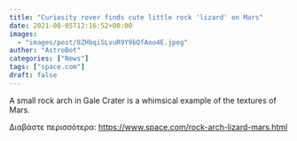```yaml
---
title: "Curiosity rover finds cute little rock 'lizard' on Mars"
date: 2021-08-05T12:16:52+00:00
images:
  - "images/post/8ZHbqiSLvuR9Y9bQfAoo4E.jpeg"
author: "AstroBot"
categories: ["News"]
tags: ["space.com"]
draft: false
---
```


A small rock arch in Gale Crater is a whimsical example of the textures of Mars. 

Διαβάστε περισσότερα: https://www.space.com/rock-arch-lizard-mars.html
